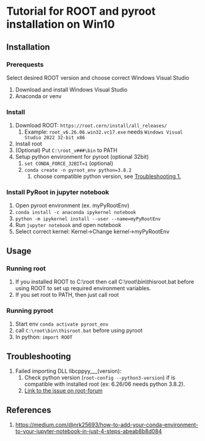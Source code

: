 # Tutorial for ROOT and pyroot installation on Win10

## Installation

### Prerequests

Select desired ROOT version and choose correct Windows Visual Studio

1. Download and install Windows Visual Studio
2. Anaconda or venv

### Install

1. Download ROOT: `https://root.cern/install/all_releases/`
    1. Example: `root_v6.26.06.win32.vc17.exe` needs `Windows Visual Studio 2022 32-bit x86`
2. Install root
3. (Optional) Put `C:\root_v###\bin` to PATH
4. Setup python environment for pyroot (optional 32bit)
    1. `set CONDA_FORCE_32BIT=1` (optional)
    2. `conda create -n pyroot_env python=3.8.2` 
        1. choose compatible python version, see [Troubleshooting 1.](#Troubleshooting)

### Install PyRoot in jupyter notebook

1. Open pyroot environment (ex. myPyRootEnv)
2. `conda install -c anaconda ipykernel notebook`
3. `python -m ipykernel install --user --name=myPyRootEnv`
4. Run `jupyter notebook` and open notebook
5. Select correct kernel: Kernel->Change kernel->myPyRootEnv

## Usage

### Running root

1. If you installed ROOT to C:\root then call C:\root\bin\thisroot.bat before using ROOT to set up required environment variables.
2. If you set root to PATH, then just call root

### Running pyroot

1. Start env `conda activate pyroot_env`
2. call `C:\root\bin\thisroot.bat` before using pyroot
3. In python: `import ROOT`

## Troubleshooting

1. Failed importing DLL libcppyy___(version): 
    1. Check python version (`root-config --python3-version`) if is compatible with installed root (ex: 6.26/06 needs python 3.8.2).
    2. [Link to the issue on root-forum](https://root-forum.cern.ch/t/some-problem-about-pyroot/44971)

## References

1. https://medium.com/@nrk25693/how-to-add-your-conda-environment-to-your-jupyter-notebook-in-just-4-steps-abeab8b8d084

